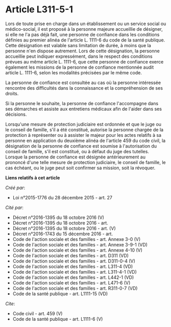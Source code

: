 # Article L311-5-1

Lors de toute prise en charge dans un établissement ou un service social ou médico-social, il est proposé à la personne
majeure accueillie de désigner, si elle ne l'a pas déjà fait, une personne de confiance dans les conditions définies au
premier alinéa de l'article L. 1111-6 du code de la santé publique. Cette désignation est valable sans limitation de durée, à
moins que la personne n'en dispose autrement. Lors de cette désignation, la personne accueillie peut indiquer expressément,
dans le respect des conditions prévues au même article L. 1111-6, que cette personne de confiance exerce également les
missions de la personne de confiance mentionnée audit article L. 1111-6, selon les modalités précisées par le même code. 

La personne de confiance est consultée au cas où la personne intéressée rencontre des difficultés dans la connaissance et la
compréhension de ses droits. 

Si la personne le souhaite, la personne de confiance l'accompagne dans ses démarches et assiste aux entretiens médicaux afin
de l'aider dans ses décisions. 

Lorsqu'une mesure de protection judiciaire est ordonnée et que le juge ou le conseil de famille, s'il a été constitué,
autorise la personne chargée de la protection à représenter ou à assister le majeur pour les actes relatifs à sa personne en
application du deuxième alinéa de l'article 459 du code civil, la désignation de la personne de confiance est soumise à
l'autorisation du conseil de famille, s'il est constitué, ou à défaut du juge des tutelles. Lorsque la personne de confiance
est désignée antérieurement au prononcé d'une telle mesure de protection judiciaire, le conseil de famille, le cas échéant,
ou le juge peut soit confirmer sa mission, soit la révoquer.

**Liens relatifs à cet article**

_Créé par_:

  - Loi n°2015-1776 du 28 décembre 2015 - art. 27

_Cité par_:

  - Décret n°2016-1395 du 18 octobre 2016 (V)
  - Décret n°2016-1395 du 18 octobre 2016 - art.
  - Décret n°2016-1395 du 18 octobre 2016 - art. (V)
  - Décret n°2016-1743 du 15 décembre 2016 - art.
  - Code de l'action sociale et des familles - art. Annexe 3-0 (V)
  - Code de l'action sociale et des familles - art. Annexe 3-9-1 (VD)
  - Code de l'action sociale et des familles - art. Annexe 4-10 (V)
  - Code de l'action sociale et des familles - art. D311 (VD)
  - Code de l'action sociale et des familles - art. D311-0-4 (V)
  - Code de l'action sociale et des familles - art. L311-4 (VD)
  - Code de l'action sociale et des familles - art. L311-4-1 (VD)
  - Code de l'action sociale et des familles - art. L442-1 (VD)
  - Code de l'action sociale et des familles - art. L471-6 (V)
  - Code de l'action sociale et des familles - art. R311-0-7 (VD)
  - Code de la santé publique - art. L1111-15 (VD)

_Cite_:

  - Code civil - art. 459 (V)
  - Code de la santé publique - art. L1111-6 (V)
